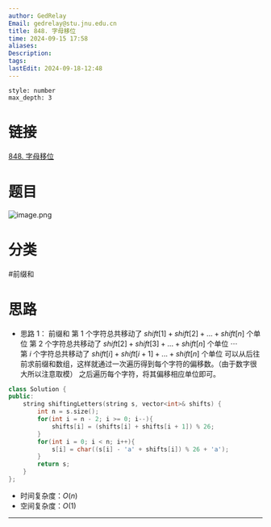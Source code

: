 ```yaml
---
author: GedRelay
Email: gedrelay@stu.jnu.edu.cn
title: 848. 字母移位
time: 2024-09-15 17:58
aliases: 
Description: 
tags: 
lastEdit: 2024-09-18-12:48
---
```


```toc
style: number
max_depth: 3
```

# 链接
[848. 字母移位](https://leetcode.cn/problems/shifting-letters/) 

# 题目
![image.png](https://ged-pic-bed.oss-cn-guangzhou.aliyuncs.com/img/202409151758913.png)


# 分类
#前缀和 

# 思路
- 思路 1：
前缀和
第 $1$ 个字符总共移动了 $shift[1] + shift[2] + ... + shift[n]$ 个单位 
第 $2$ 个字符总共移动了 $shift[2] + shift[3] + ... + shift[n]$ 个单位 
$\cdots$  
第 $i$ 个字符总共移动了 $shift[i] + shift[i + 1] + ... + shift[n]$ 个单位
可以从后往前求前缀和数组，这样就通过一次遍历得到每个字符的偏移数。（由于数字很大所以注意取模）
之后遍历每个字符，将其偏移相应单位即可。


```cpp
class Solution {
public:
    string shiftingLetters(string s, vector<int>& shifts) {
        int n = s.size();
        for(int i = n - 2; i >= 0; i--){
            shifts[i] = (shifts[i] + shifts[i + 1]) % 26;
        }
        for(int i = 0; i < n; i++){
            s[i] = char((s[i] - 'a' + shifts[i]) % 26 + 'a');
        }
        return s;
    }
};
```


- 时间复杂度：${O\left( n \right)  }$ 
- 空间复杂度：${O\left( 1 \right)  }$ 


---

